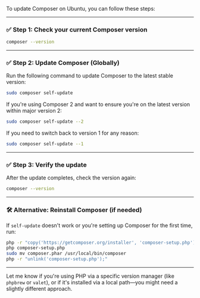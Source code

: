 To update Composer on Ubuntu, you can follow these steps:

---

### ✅ **Step 1: Check your current Composer version**

```bash
composer --version
```

---

### ✅ **Step 2: Update Composer (Globally)**

Run the following command to update Composer to the latest stable version:

```bash
sudo composer self-update
```

If you're using Composer 2 and want to ensure you're on the latest version within major version 2:

```bash
sudo composer self-update --2
```

If you need to switch back to version 1 for any reason:

```bash
sudo composer self-update --1
```

---

### ✅ **Step 3: Verify the update**

After the update completes, check the version again:

```bash
composer --version
```

---

### 🛠️ **Alternative: Reinstall Composer (if needed)**

If `self-update` doesn't work or you're setting up Composer for the first time, run:

```bash
php -r "copy('https://getcomposer.org/installer', 'composer-setup.php');"
php composer-setup.php
sudo mv composer.phar /usr/local/bin/composer
php -r "unlink('composer-setup.php');"
```

---

Let me know if you're using PHP via a specific version manager (like `phpbrew` or `valet`), or if it's installed via a local path—you might need a slightly different approach.
